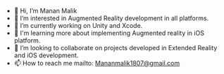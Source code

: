 - 👋 Hi, I’m Manan Malik
- 👀 I’m interested in Augmented Reality development in all platforms.
- 🌱 I’m currently working on Unity and Xcode.
- 📕 I'm learning more about implementing Augmented reality in iOS platform.
- 💞️ I’m looking to collaborate on projects developed in Extended Reality and iOS development.
- 📫 How to reach me mailto: Mananmalik1807@gmail.com

<!---
mananmalik1807/mananmalik1807 is a ✨ special ✨ repository because its `README.md` (this file) appears on your GitHub profile.
You can click the Preview link to take a look at your changes.
--->
